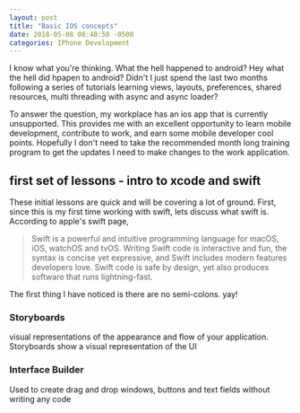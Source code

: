 ```yaml
---
layout: post
title: "Basic IOS concepts"
date: 2018-05-08 08:40:50 -0500
categories: IPhone Development 
---
```


I know what you're thinking. What the hell happened to android? Hey what the hell did hpapen to android? Didn't I just spend the last two months following a series of tutorials learning views, layouts, preferences, shared resources, multi threading with async and async loader?

To answer the question, my workplace has an ios app that is currently unsupported. This provides me with an excellent opportunity to learn mobile development, contribute to work, and earn some mobile developer cool points. Hopefully I don't need to take the recommended month long training program to get the updates I need to make changes to the work application. 

## first set of lessons - intro to xcode and swift 

These initial lessons are quick and will be covering a lot of ground. First, since this is my first time working with swift, lets discuss what swift is. According to apple's swift page, 

> Swift is a powerful and intuitive programming language for macOS, iOS, watchOS and tvOS. Writing Swift code is interactive and fun, the syntax is concise yet expressive, and Swift includes modern features developers love. Swift code is safe by design, yet also produces software that runs lightning-fast.

The first thing I have noticed is there are no semi-colons. yay!

### Storyboards
visual representations of the appearance and flow of your application. Storyboards show a visual representation of the UI

### Interface Builder
Used to create drag and drop windows, buttons and text fields without writing any code


